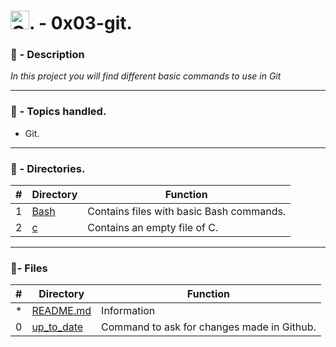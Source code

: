 # <img src="https://upload.wikimedia.org/wikipedia/commons/8/87/Vagrant.png"  alt="Git" width="30" height="30">. - 0x03-git.

### 📖 - Description

_In this project you will find different basic commands to use in Git_

---

### 📝 - Topics handled.

* Git.

---


### 📁 - Directories.

#|Directory|Function
---|---|---
1|[Bash](./bash)| Contains files with basic Bash commands.
2|[c](./c)| Contains an empty file of C.

---

### :memo:- Files

#|Directory|Function
---|---|---
*|[README.md](./README.md)| Information
0|[up_to_date](./up_to_date)| Command to ask for changes made in Github.
